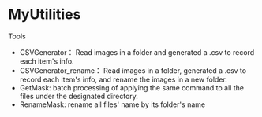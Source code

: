 # MyUtilities
Tools

- CSVGenerator： Read images in a folder and generated a .csv to record each item's info.
- CSVGenerator_rename： Read images in a folder, generated a .csv to record each item's info, and rename the images in a new folder.
- GetMask: batch processing of applying the same command to all the files under the designated directory.
- RenameMask: rename all files' name by its folder's name